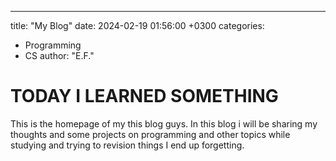 ---
title: "My Blog"
date: 2024-02-19 01:56:00 +0300
categories: 
 - Programming
 - CS 
author: "E.F."

    
# TODAY I LEARNED SOMETHING

This is the homepage of my this blog guys. In this blog i will be sharing my thoughts and some projects on programming and other topics while studying and trying to revision things I end up forgetting.

